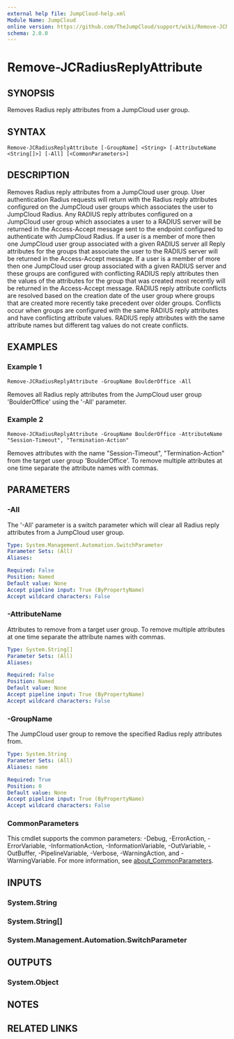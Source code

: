 ```yaml
---
external help file: JumpCloud-help.xml
Module Name: JumpCloud
online version: https://github.com/TheJumpCloud/support/wiki/Remove-JCRadiusReplyAttribute
schema: 2.0.0
---
```


# Remove-JCRadiusReplyAttribute

## SYNOPSIS
Removes Radius reply attributes from a JumpCloud user group.

## SYNTAX

```
Remove-JCRadiusReplyAttribute [-GroupName] <String> [-AttributeName <String[]>] [-All] [<CommonParameters>]
```

## DESCRIPTION
Removes Radius reply attributes from a JumpCloud user group. User authentication Radius requests will return with the Radius reply attributes configured on the JumpCloud user groups which associates the user to JumpCloud Radius.
Any RADIUS reply attributes configured on a JumpCloud user group which associates a user to a RADIUS server will be returned in the Access-Accept message sent to the endpoint configured to authenticate with JumpCloud Radius. If a user is a member of more then one JumpCloud user group associated with a given RADIUS server all Reply attributes for the groups that associate the user to the RADIUS server will be returned in the Access-Accept message.
If a user is a member of more then one JumpCloud user group associated with a given RADIUS server and these groups are configured with conflicting RADIUS reply attributes then the values of the attributes for the group that was created most recently will be returned in the Access-Accept message.
RADIUS reply attribute conflicts are resolved based on the creation date of the user group where groups that are created more recently take precedent over older groups. Conflicts occur when groups are configured with the same RADIUS reply attributes and have conflicting attribute values. RADIUS reply attributes with the same attribute names but different tag values do not create conflicts.

## EXAMPLES

### Example 1
```
Remove-JCRadiusReplyAttribute -GroupName BoulderOffice -All
```

Removes all Radius reply attributes from the JumpCloud user group 'BoulderOffice' using the '-All' parameter.

### Example 2
```
Remove-JCRadiusReplyAttribute -GroupName BoulderOffice -AttributeName "Session-Timeout", "Termination-Action"
```

Removes attributes with the name "Session-Timeout", "Termination-Action" from the target user group 'BoulderOffice'. To remove multiple attributes at one time separate the attribute names with commas.

## PARAMETERS

### -All
The '-All' parameter is a switch parameter which will clear all Radius reply attributes from a JumpCloud user group.

```yaml
Type: System.Management.Automation.SwitchParameter
Parameter Sets: (All)
Aliases:

Required: False
Position: Named
Default value: None
Accept pipeline input: True (ByPropertyName)
Accept wildcard characters: False
```

### -AttributeName
Attributes to remove from a target user group.
To remove multiple attributes at one time separate the attribute names with commas.

```yaml
Type: System.String[]
Parameter Sets: (All)
Aliases:

Required: False
Position: Named
Default value: None
Accept pipeline input: True (ByPropertyName)
Accept wildcard characters: False
```

### -GroupName
The JumpCloud user group to remove the specified Radius reply attributes from.

```yaml
Type: System.String
Parameter Sets: (All)
Aliases: name

Required: True
Position: 0
Default value: None
Accept pipeline input: True (ByPropertyName)
Accept wildcard characters: False
```

### CommonParameters
This cmdlet supports the common parameters: -Debug, -ErrorAction, -ErrorVariable, -InformationAction, -InformationVariable, -OutVariable, -OutBuffer, -PipelineVariable, -Verbose, -WarningAction, and -WarningVariable. For more information, see [about_CommonParameters](http://go.microsoft.com/fwlink/?LinkID=113216).

## INPUTS

### System.String
### System.String[]
### System.Management.Automation.SwitchParameter
## OUTPUTS

### System.Object
## NOTES

## RELATED LINKS
